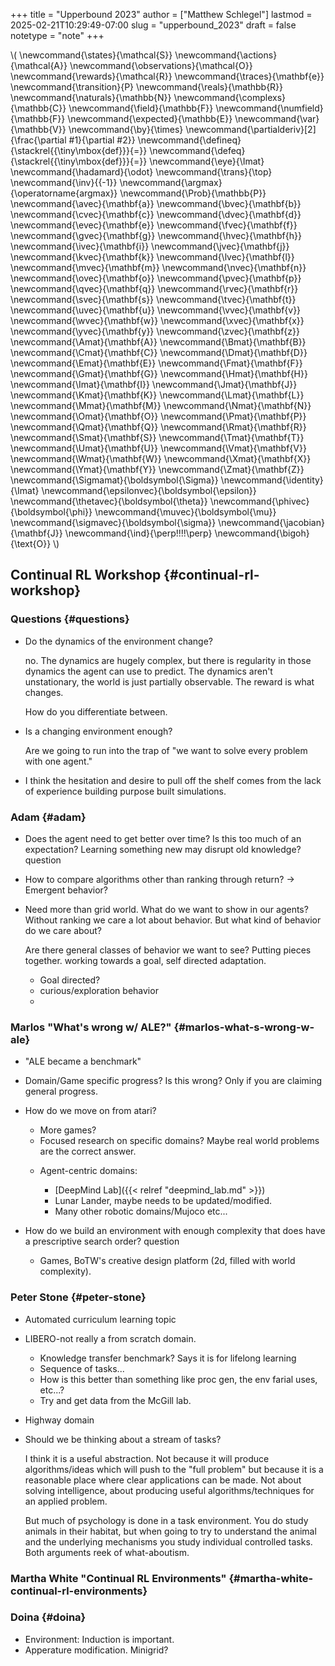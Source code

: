 +++
title = "Upperbound 2023"
author = ["Matthew Schlegel"]
lastmod = 2025-02-21T10:29:49-07:00
slug = "upperbound_2023"
draft = false
notetype = "note"
+++

\\( \newcommand{\states}{\mathcal{S}}
\newcommand{\actions}{\mathcal{A}}
\newcommand{\observations}{\mathcal{O}}
\newcommand{\rewards}{\mathcal{R}}
\newcommand{\traces}{\mathbf{e}}
\newcommand{\transition}{P}
\newcommand{\reals}{\mathbb{R}}
\newcommand{\naturals}{\mathbb{N}}
\newcommand{\complexs}{\mathbb{C}}
\newcommand{\field}{\mathbb{F}}
\newcommand{\numfield}{\mathbb{F}}
\newcommand{\expected}{\mathbb{E}}
\newcommand{\var}{\mathbb{V}}
\newcommand{\by}{\times}
\newcommand{\partialderiv}[2]{\frac{\partial #1}{\partial #2}}
\newcommand{\defineq}{\stackrel{{\tiny\mbox{def}}}{=}}
\newcommand{\defeq}{\stackrel{{\tiny\mbox{def}}}{=}}
\newcommand{\eye}{\Imat}
\newcommand{\hadamard}{\odot}
\newcommand{\trans}{\top}
\newcommand{\inv}{{-1}}
\newcommand{\argmax}{\operatorname{argmax}}
\newcommand{\Prob}{\mathbb{P}}
\newcommand{\avec}{\mathbf{a}}
\newcommand{\bvec}{\mathbf{b}}
\newcommand{\cvec}{\mathbf{c}}
\newcommand{\dvec}{\mathbf{d}}
\newcommand{\evec}{\mathbf{e}}
\newcommand{\fvec}{\mathbf{f}}
\newcommand{\gvec}{\mathbf{g}}
\newcommand{\hvec}{\mathbf{h}}
\newcommand{\ivec}{\mathbf{i}}
\newcommand{\jvec}{\mathbf{j}}
\newcommand{\kvec}{\mathbf{k}}
\newcommand{\lvec}{\mathbf{l}}
\newcommand{\mvec}{\mathbf{m}}
\newcommand{\nvec}{\mathbf{n}}
\newcommand{\ovec}{\mathbf{o}}
\newcommand{\pvec}{\mathbf{p}}
\newcommand{\qvec}{\mathbf{q}}
\newcommand{\rvec}{\mathbf{r}}
\newcommand{\svec}{\mathbf{s}}
\newcommand{\tvec}{\mathbf{t}}
\newcommand{\uvec}{\mathbf{u}}
\newcommand{\vvec}{\mathbf{v}}
\newcommand{\wvec}{\mathbf{w}}
\newcommand{\xvec}{\mathbf{x}}
\newcommand{\yvec}{\mathbf{y}}
\newcommand{\zvec}{\mathbf{z}}
\newcommand{\Amat}{\mathbf{A}}
\newcommand{\Bmat}{\mathbf{B}}
\newcommand{\Cmat}{\mathbf{C}}
\newcommand{\Dmat}{\mathbf{D}}
\newcommand{\Emat}{\mathbf{E}}
\newcommand{\Fmat}{\mathbf{F}}
\newcommand{\Gmat}{\mathbf{G}}
\newcommand{\Hmat}{\mathbf{H}}
\newcommand{\Imat}{\mathbf{I}}
\newcommand{\Jmat}{\mathbf{J}}
\newcommand{\Kmat}{\mathbf{K}}
\newcommand{\Lmat}{\mathbf{L}}
\newcommand{\Mmat}{\mathbf{M}}
\newcommand{\Nmat}{\mathbf{N}}
\newcommand{\Omat}{\mathbf{O}}
\newcommand{\Pmat}{\mathbf{P}}
\newcommand{\Qmat}{\mathbf{Q}}
\newcommand{\Rmat}{\mathbf{R}}
\newcommand{\Smat}{\mathbf{S}}
\newcommand{\Tmat}{\mathbf{T}}
\newcommand{\Umat}{\mathbf{U}}
\newcommand{\Vmat}{\mathbf{V}}
\newcommand{\Wmat}{\mathbf{W}}
\newcommand{\Xmat}{\mathbf{X}}
\newcommand{\Ymat}{\mathbf{Y}}
\newcommand{\Zmat}{\mathbf{Z}}
\newcommand{\Sigmamat}{\boldsymbol{\Sigma}}
\newcommand{\identity}{\Imat}
\newcommand{\epsilonvec}{\boldsymbol{\epsilon}}
\newcommand{\thetavec}{\boldsymbol{\theta}}
\newcommand{\phivec}{\boldsymbol{\phi}}
\newcommand{\muvec}{\boldsymbol{\mu}}
\newcommand{\sigmavec}{\boldsymbol{\sigma}}
\newcommand{\jacobian}{\mathbf{J}}
\newcommand{\ind}{\perp\!\!\!\!\perp}
\newcommand{\bigoh}{\text{O}}
\\)


## Continual RL Workshop {#continual-rl-workshop}


### Questions {#questions}

<!--list-separator-->

-  Do the dynamics of the environment change?

    no. The dynamics are hugely complex, but there is regularity in those dynamics the agent can use to predict.
    The dynamics aren't unstationary, the world is just partially observable. The reward is what changes.

    How do you differentiate between.

<!--list-separator-->

-  Is a changing environment enough?

    Are we going to run into the trap of "we want to solve every problem with one agent."

<!--list-separator-->

-  I think the hesitation and desire to pull off the shelf comes from the lack of experience building purpose built simulations.


### Adam {#adam}

<!--list-separator-->

-  Does the agent need to get better over time? Is this too much of an expectation? Learning something new may disrupt old knowledge? <span class="tag"><span class="question">question</span></span>

<!--list-separator-->

-  How to compare algorithms other than ranking through return? -&gt; Emergent behavior?

<!--list-separator-->

-  Need more than grid world. What do we want to show in our agents? Without ranking we care a lot about behavior. But what kind of behavior do we care about?

    Are there general classes of behavior we want to see? Putting pieces together. working towards a goal, self directed adaptation.

    -   Goal directed?
    -   curious/exploration behavior
    -


### Marlos "What's wrong w/ ALE?" {#marlos-what-s-wrong-w-ale}

<!--list-separator-->

-  "ALE became a benchmark"

<!--list-separator-->

-  Domain/Game specific progress? Is this wrong? Only if you are claiming general progress.

<!--list-separator-->

-  How do we move on from atari?

    -   More games?
    -   Focused research on specific domains? Maybe real world problems are the correct answer.

    <!--list-separator-->

    -  Agent-centric domains:

        -   [DeepMind Lab]({{< relref "deepmind_lab.md" >}})
        -   Lunar Lander, maybe needs to be updated/modified.
        -   Many other robotic domains/Mujoco etc...

<!--list-separator-->

-  How do we build an environment with enough complexity that does have a prescriptive search order? <span class="tag"><span class="question">question</span></span>

    -   Games, BoTW's creative design platform (2d, filled with world complexity).


### Peter Stone {#peter-stone}

<!--list-separator-->

-  Automated curriculum learning <span class="tag"><span class="topic">topic</span></span>

<!--list-separator-->

-  LIBERO-not really a from scratch domain.

    -   Knowledge transfer benchmark? Says it is for lifelong learning
    -   Sequence of tasks...
    -   How is this better than something like proc gen, the env farial uses, etc...?
    -   Try and get data from the McGill lab.

<!--list-separator-->

-  Highway domain

<!--list-separator-->

-  Should we be thinking about a stream of tasks?

    I think it is a useful abstraction. Not because it will produce algorithms/ideas which will push to the "full problem" but because it is a reasonable place where clear applications can be made. Not about solving intelligence, about producing useful algorithms/techniques for an applied problem.

    But much of psychology is done in a task environment. You do study animals in their habitat, but when going to try to understand the animal and the underlying mechanisms you study individual controlled tasks. Both arguments reek of what-aboutism.


### Martha White "Continual RL Environments" {#martha-white-continual-rl-environments}


### Doina {#doina}

-   Environment: Induction is important.
-   Apperature modification. Minigrid?
